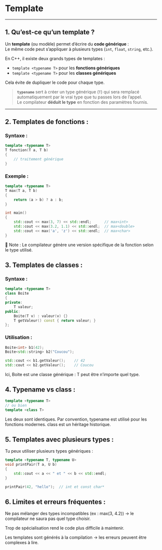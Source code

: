 # Template 
************************************************************************************************

## 1. Qu’est-ce qu’un template ?

Un **template** (ou modèle) permet d’écrire du **code générique** :  
Le même code peut s’appliquer à plusieurs types (`int`, `float`, `string`, etc.).

En C++, il existe deux grands types de templates :
- `template <typename T>` pour les **fonctions génériques**  
- `template <typename T>` pour les **classes génériques**

Cela évite de dupliquer le code pour chaque type.  

> **`typename`** sert à créer un type générique (`T`) qui sera remplacé automatiquement par le vrai type que tu passes lors de l’appel.  
> Le compilateur **déduit le type** en fonction des paramètres fournis.

---

## 2. Templates de fonctions :

### Syntaxe :
```cpp
template <typename T>
T fonction(T a, T b) 
{
    // traitement générique
}
```

### Exemple :

```cpp
template <typename T>
T max(T a, T b) 
{
    return (a > b) ? a : b;
}

int main() 
{
    std::cout << max(3, 7) << std::endl;      // max<int>
    std::cout << max(3.2, 1.1) << std::endl;  // max<double>
    std::cout << max('a', 'z') << std::endl;  // max<char>
}
```

📝 Note : Le compilateur génère une version spécifique de la fonction selon le type utilisé.

## 3. Templates de classes :

### Syntaxe :

```cpp
template <typename T>
class Boite 
{
private:
    T valeur;
public:
    Boite(T v) : valeur(v) {}
    T getValeur() const { return valeur; }
};
```

### Utilisation :

```cpp
Boite<int> b1(42);
Boite<std::string> b2("Coucou");

std::cout << b1.getValeur();    // 42
std::cout << b2.getValeur();    // Coucou
```

Ici, Boite<T> est une classe générique : T peut être n’importe quel type.

## 4. Typename vs class :

```cpp
template <typename T>
// ou bien
template <class T>
```

Les deux sont identiques.
Par convention, typename est utilisé pour les fonctions modernes.
class est un héritage historique.

## 5. Templates avec plusieurs types :

Tu peux utiliser plusieurs types génériques :

```cpp
template <typename T, typename U>
void printPair(T a, U b) 
{
    std::cout << a << " et " << b << std::endl;
}

printPair(42, "hello");  // int et const char*
```

## 6. Limites et erreurs fréquentes :

Ne pas mélanger des types incompatibles (ex : max(3, 4.2)) → le compilateur ne saura pas quel type choisir.

Trop de spécialisation rend le code plus difficile à maintenir.

Les templates sont générés à la compilation → les erreurs peuvent être complexes à lire.